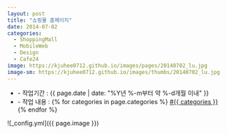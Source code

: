 ```yaml
---
layout: post
title: "쇼핑몰 홈페이지"
date: 2014-07-02
categories:
  - ShoppingMall
  - MobileWeb
  - Design
  - Cafe24
image: https://kjuhee0712.github.io/images/pages/20140702_lu.jpg
image-sm: https://kjuhee0712.github.io/images/thumbs/20140702_lu.jpg
---
```


<ul class="inform">
	<li class="preview__date" itemprop="datePublished" datetime="{{ page.date | date_to_xmlschema }}">- 작업기간 : {{ page.date | date: "%Y년 %-m부터 약 %-d개월 이내" }}</li>
	<li class="preview__catetory" itemprop="catetory">- 작업 내용 :
		{% for categories in page.categories %}
           <a href="/category/{{ categories }}/">#{{ categories }}</a>     
      	{% endfor %}</li>
</ul>

![_config.yml]({{ page.image }})


